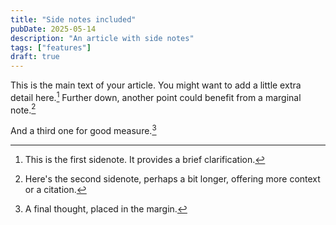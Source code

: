 ```yaml
---
title: "Side notes included"
pubDate: 2025-05-14
description: "An article with side notes"
tags: ["features"]
draft: true
---
```


This is the main text of your article. You might want to add a little extra detail here.[^1]
Further down, another point could benefit from a marginal note.[^2]

And a third one for good measure.[^3]

[^1]: This is the first sidenote. It provides a brief clarification.

[^2]: Here's the second sidenote, perhaps a bit longer, offering more context or a citation.

[^3]: A final thought, placed in the margin.
